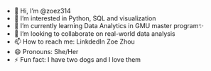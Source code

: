 - 👋 Hi, I’m @zoez314
- 👀 I’m interested in Python, SQL and visualization
- 🌱 I’m currently learning Data Analytics in GMU master program✨
- 💞️ I’m looking to collaborate on real-world data analysis
- 📫 How to reach me: LinkdedIn Zoe Zhou
- 😄 Pronouns: She/Her
- ⚡ Fun fact: I have two dogs and I love them

<!---
zoez314/zoez314 is a ✨ special ✨ repository because its `README.md` (this file) appears on your GitHub profile.
You can click the Preview link to take a look at your changes.
--->

